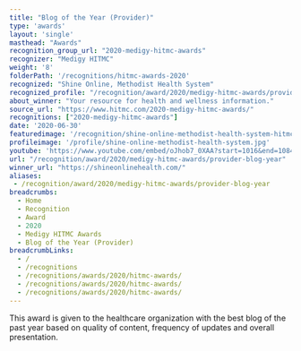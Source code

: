 ```yaml
---
title: "Blog of the Year (Provider)"
type: 'awards'
layout: 'single'
masthead: "Awards"
recognition_group_url: "2020-medigy-hitmc-awards"
recognizer: "Medigy HITMC"
weight: '8'
folderPath: '/recognitions/hitmc-awards-2020'
recognized: "Shine Online, Methodist Health System"
recognized_profile: "/recognition/award/2020/medigy-hitmc-awards/provider-blog-year"
about_winner: "Your resource for health and wellness information."
source_url: "https://www.hitmc.com/2020-medigy-hitmc-awards/"
recognitions: ["2020-medigy-hitmc-awards"]
date: '2020-06-30'
featuredimage: '/recognition/shine-online-methodist-health-system-hitmc-2020-blog-of-the-year.jpg'
profileimage: '/profile/shine-online-methodist-health-system.jpg'
youtube: 'https://www.youtube.com/embed/oJhob7_0XAA?start=1016&end=1084'
url: "/recognition/award/2020/medigy-hitmc-awards/provider-blog-year"
winner_url: "https://shineonlinehealth.com/"
aliases:
 - /recognition/award/2020/medigy-hitmc-awards/provider-blog-year 
breadcrumbs:
  - Home
  - Recognition
  - Award
  - 2020
  - Medigy HITMC Awards
  - Blog of the Year (Provider)
breadcrumbLinks:
  - /
  - /recognitions
  - /recognitions/awards/2020/hitmc-awards/
  - /recognitions/awards/2020/hitmc-awards/
  - /recognitions/awards/2020/hitmc-awards/
---
```


This award is given to the healthcare organization with the best blog of the past year based on quality of content, frequency of updates and overall presentation.